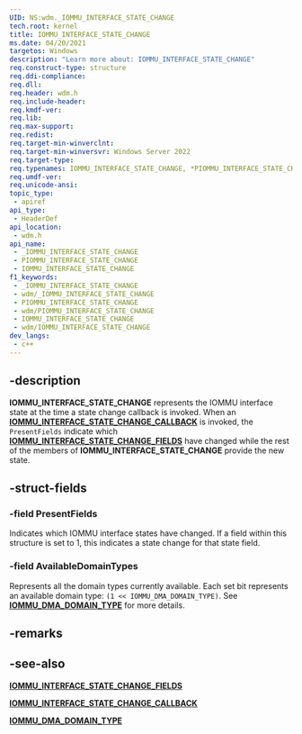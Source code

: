 ```yaml
---
UID: NS:wdm._IOMMU_INTERFACE_STATE_CHANGE
tech.root: kernel
title: IOMMU_INTERFACE_STATE_CHANGE
ms.date: 04/20/2021
targetos: Windows
description: "Learn more about: IOMMU_INTERFACE_STATE_CHANGE"
req.construct-type: structure
req.ddi-compliance: 
req.dll: 
req.header: wdm.h
req.include-header: 
req.kmdf-ver: 
req.lib: 
req.max-support: 
req.redist: 
req.target-min-winverclnt: 
req.target-min-winversvr: Windows Server 2022
req.target-type: 
req.typenames: IOMMU_INTERFACE_STATE_CHANGE, *PIOMMU_INTERFACE_STATE_CHANGE
req.umdf-ver: 
req.unicode-ansi: 
topic_type:
 - apiref
api_type:
 - HeaderDef
api_location:
 - wdm.h
api_name:
 - _IOMMU_INTERFACE_STATE_CHANGE
 - PIOMMU_INTERFACE_STATE_CHANGE
 - IOMMU_INTERFACE_STATE_CHANGE
f1_keywords:
 - _IOMMU_INTERFACE_STATE_CHANGE
 - wdm/_IOMMU_INTERFACE_STATE_CHANGE
 - PIOMMU_INTERFACE_STATE_CHANGE
 - wdm/PIOMMU_INTERFACE_STATE_CHANGE
 - IOMMU_INTERFACE_STATE_CHANGE
 - wdm/IOMMU_INTERFACE_STATE_CHANGE
dev_langs:
 - c++
---
```


## -description

**IOMMU_INTERFACE_STATE_CHANGE** represents the IOMMU interface state at the time a state change callback is invoked. When an [**IOMMU_INTERFACE_STATE_CHANGE_CALLBACK**](nc-wdm-iommu_interface_state_change_callback.md) is invoked, the `PresentFields` indicate which [**IOMMU_INTERFACE_STATE_CHANGE_FIELDS**](ns-wdm-iommu_interface_state_change_fields.md) have changed while the rest of the members of **IOMMU_INTERFACE_STATE_CHANGE** provide the new state.

## -struct-fields

### -field PresentFields

Indicates which IOMMU interface states have changed. If a field within this structure is set to 1, this indicates a state change for that state field.

### -field AvailableDomainTypes

Represents all the domain types currently available. Each set bit represents an available domain type: `(1 << IOMMU_DMA_DOMAIN_TYPE)`. See [**IOMMU_DMA_DOMAIN_TYPE**](ne-wdm-iommu_dma_domain_type.md) for more details.

## -remarks

## -see-also

[**IOMMU_INTERFACE_STATE_CHANGE_FIELDS**](ns-wdm-iommu_interface_state_change_fields.md)

[**IOMMU_INTERFACE_STATE_CHANGE_CALLBACK**](nc-wdm-iommu_interface_state_change_callback.md)

[**IOMMU_DMA_DOMAIN_TYPE**](ne-wdm-iommu_dma_domain_type.md)
